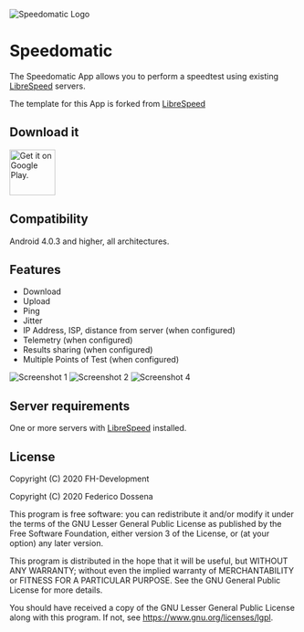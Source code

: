 ![Speedomatic Logo](https://raw.githubusercontent.com/fehart20/speedomatic/master/.github/logo_title.png)
 
# Speedomatic
The Speedomatic App allows you to perform a speedtest using existing [LibreSpeed](https://github.com/librespeed/speedtest) servers.

The template for this App is forked from [LibreSpeed](https://github.com/librespeed/speedtest-android)
 
## Download it

[<img src="https://play.google.com/intl/en_us/badges/static/images/badges/en_badge_web_generic.png"
     alt="Get it on Google Play."
     height="80">](https://play.google.com/store/apps/details?id=de.fhcom.speedomatik)

## Compatibility
Android 4.0.3 and higher, all architectures.

## Features
* Download
* Upload
* Ping
* Jitter
* IP Address, ISP, distance from server (when configured)
* Telemetry (when configured)
* Results sharing (when configured)
* Multiple Points of Test (when configured)

![Screenshot 1](https://raw.githubusercontent.com/fehart20/speedomatic/master/.github/Screen2.png)
![Screenshot 2](https://raw.githubusercontent.com/fehart20/speedomatic/master/.github/Screen3.png)
![Screenshot 4](https://raw.githubusercontent.com/fehart20/speedomatic/master/.github/Screen4.png)

## Server requirements
One or more servers with [LibreSpeed](https://github.com/librespeed/speedtest) installed.


## License
Copyright (C) 2020 FH-Development

Copyright (C) 2020 Federico Dossena

This program is free software: you can redistribute it and/or modify
it under the terms of the GNU Lesser General Public License as published by
the Free Software Foundation, either version 3 of the License, or
(at your option) any later version.

This program is distributed in the hope that it will be useful,
but WITHOUT ANY WARRANTY; without even the implied warranty of
MERCHANTABILITY or FITNESS FOR A PARTICULAR PURPOSE.  See the
GNU General Public License for more details.

You should have received a copy of the GNU Lesser General Public License
along with this program.  If not, see <https://www.gnu.org/licenses/lgpl>.
